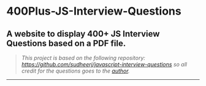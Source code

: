 # 400Plus-JS-Interview-Questions
## A website to display 400+ JS Interview Questions based on a PDF file. 


> *This project is based on the following repository: https://github.com/sudheerj/javascript-interview-questions so all credit for the questions goes to the <a href='https://github.com/sudheerj' target='_blank'>author</a>.*

---
